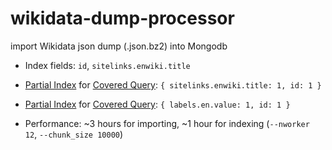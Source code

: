 # wikidata-dump-processor
import Wikidata json dump (.json.bz2) into Mongodb

- Index fields: `id`, `sitelinks.enwiki.title`

- [Partial Index](https://docs.mongodb.com/manual/core/index-partial/) for [Covered Query](https://docs.mongodb.com/manual/core/query-optimization/#covered-query): `{ sitelinks.enwiki.title: 1, id: 1 }`

- [Partial Index](https://docs.mongodb.com/manual/core/index-partial/) for [Covered Query](https://docs.mongodb.com/manual/core/query-optimization/#covered-query): `{ labels.en.value: 1, id: 1 }`

- Performance: ~3 hours for importing, ~1 hour for indexing (`--nworker 12`, `--chunk_size 10000`)
